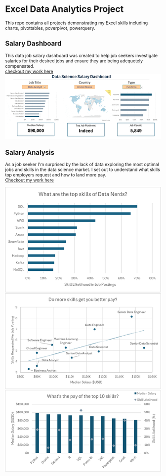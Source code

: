 # Excel Data Analytics Project
 This repo contains all projects demonstrating my Excel skills including charts, pivottables, poverpivot, powerquery.
 ## Salary Dashboard
This data job salary dashboard was created to help job seekers investigate salaries for their desired jobs and ensure they are being adequetely compensated.  
[checkout my work here](https://github.com/MissSamyuktha/Excel-Data-Analytics-Project/tree/main/Project_1-Dashboard)  
![1_Salary_Dashboard.png](/0_Resources/Images/1_Salary_Dashboard_Final_Dashboard.gif)  
## Salary Analysis  
As a job seeker I'm surprised by the lack of data exploring the most optimal jobs and skills in the data science market. I set out to understand what skills top employers request and how to land more pay.  
[Checkout my work here](https://github.com/MissSamyuktha/Excel-Data-Analytics-Project/tree/main/Project_2-Analysis)  
 
![2_Project_Analysis_Chart3.png](/0_Resources/Images/2_Project_Analysis_Chart3.png)  
![2_Project_Analysis_Chart1.png](/0_Resources/Images/2_Project_Analysis_Chart1.png) 
![2_Project_Analysis_Chart4.png](/0_Resources/Images/2_Project_Analysis_Chart4.png)


